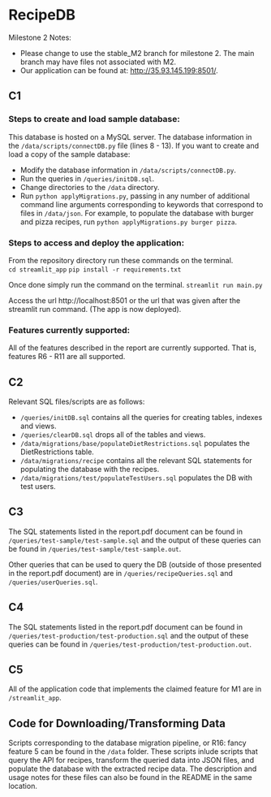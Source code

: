 # RecipeDB
Milestone 2 Notes:
* Please change to use the stable_M2 branch for milestone 2. The main branch may have files not associated with M2.
* Our application can be found at: http://35.93.145.199:8501/.

## C1
### Steps to create and load sample database:
This database is hosted on a MySQL server. The database information in the `/data/scripts/connectDB.py` file (lines 8 - 13). If you want to create and load a copy of the sample database:
* Modify the database information in `/data/scripts/connectDB.py`.
* Run the queries in `/queries/initDB.sql`.
* Change directories to the `/data` directory.
* Run `python applyMigrations.py`, passing in any number of additional command line arguments corresponding to keywords that correspond to files in `/data/json`. For example, to populate the database with burger and pizza recipes, run `python applyMigrations.py burger pizza`.
### Steps to access and deploy the application:
From the repository directory run these commands on the terminal.   
`cd streamlit_app`
`pip install -r requirements.txt`

Once done simply run the command on the terminal.
`streamlit run main.py`

Access the url http://localhost:8501 or the url that was given after the streamlit run command. (The app is now deployed).
### Features currently supported:
All of the features described in the report are currently supported. That is, features R6 - R11 are all supported.

## C2
Relevant SQL files/scripts are as follows:
* `/queries/initDB.sql` contains all the queries for creating tables, indexes and views.
* `/queries/clearDB.sql` drops all of the tables and views.
* `/data/migrations/base/populateDietRestrictions.sql` populates the DietRestrictions table.
* `/data/migrations/recipe` contains all the relevant SQL statements for populating the database with the recipes.
* `/data/migrations/test/populateTestUsers.sql` populates the DB with test users.

## C3
The SQL statements listed in the report.pdf document can be found in `/queries/test-sample/test-sample.sql` and the output of these queries can be found in `/queries/test-sample/test-sample.out`.

Other queries that can be used to query the DB (outside of those presented in the report.pdf document) are in `/queries/recipeQueries.sql` and `/queries/userQueries.sql`.

## C4
The SQL statements listed in the report.pdf document can be found in `/queries/test-production/test-production.sql` and the output of these queries can be found in `/queries/test-production/test-production.out`.

## C5
All of the application code that implements the claimed feature for M1 are in `/streamlit_app`.

## Code for Downloading/Transforming Data
Scripts corresponding to the database migration pipeline, or R16: fancy feature 5 can be found in the `/data` folder. These scripts inlude scripts that query the API for recipes, transform the queried data into JSON files, and populate the database with the extracted recipe data. The description and usage notes for these files can also be found in the README in the same location.